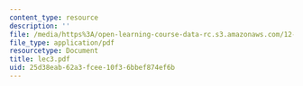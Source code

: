 ```yaml
---
content_type: resource
description: ''
file: /media/https%3A/open-learning-course-data-rc.s3.amazonaws.com/12-950-atmospheric-and-oceanic-modeling-spring-2004/25d38eab62a3fcee10f36bbef874ef6b_lec3.pdf
file_type: application/pdf
resourcetype: Document
title: lec3.pdf
uid: 25d38eab-62a3-fcee-10f3-6bbef874ef6b
---
```

